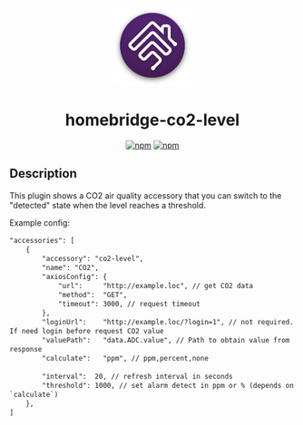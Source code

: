 <p align="center">
  <a href="https://github.com/homebridge/homebridge"><img src="https://raw.githubusercontent.com/homebridge/branding/master/logos/homebridge-color-round-stylized.png" height="140"></a>
</p>

<span align="center">

# homebridge-co2-level

[![npm](https://img.shields.io/npm/v/@lomray/homebridge-co2-level.svg)](https://www.npmjs.com/package/@lomray/homebridge-co2-level) [![npm](https://img.shields.io/npm/dt/@lomray/homebridge-co2-level.svg)](https://www.npmjs.com/package/@lomray/homebridge-co2-level)

</span>

## Description

This plugin shows a CO2 air quality accessory that you can switch to the "detected" state when the level reaches a threshold.

Example config:
```
"accessories": [
	{
	    "accessory": "co2-level",
		"name": "CO2",
		"axiosConfig": {
			"url":     "http://example.loc", // get CO2 data
			"method":  "GET",
			"timeout": 3000, // request timeout
		},
		"loginUrl":    "http://example.loc/?login=1", // not required. If need login before request CO2 value
		"valuePath":   "data.ADC.value", // Path to obtain value from response
		"calculate":   "ppm", // ppm,percent,none

		"interval":  20, // refresh interval in seconds
		"threshold": 1000, // set alarm detect in ppm or % (depends on `calculate`)
	},
]
```

